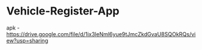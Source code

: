 # Vehicle-Register-App
apk - https://drive.google.com/file/d/1ix3leNml6yue9tJmcZkdGvaU8SQOkRQs/view?usp=sharing
